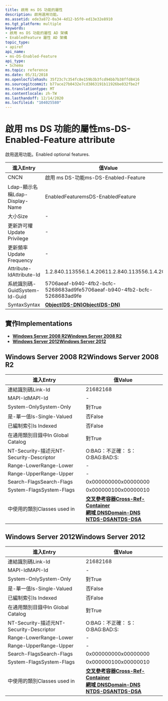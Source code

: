 ```yaml
---
title: 啟用 ms DS 功能的屬性
description: 啟用選用功能。
ms.assetid: ede3a872-0a34-4d12-b5f0-ed13e32e8910
ms.tgt_platform: multiple
keywords:
- 啟用 ms DS 功能的屬性 AD 架構
- EnabledFeature 屬性 AD 架構
topic_type:
- apiref
api_name:
- ms-DS-Enabled-Feature
api_type:
- Schema
ms.topic: reference
ms.date: 05/31/2018
ms.openlocfilehash: 35f23c7c354fc8e159b3b3fcd94bb7b38ffd8416
ms.sourcegitcommit: b77ace27b0432e7cd3863191b11926be032fbe2f
ms.translationtype: MT
ms.contentlocale: zh-TW
ms.lasthandoff: 12/14/2020
ms.locfileid: "104025580"
---
```

# <a name="ms-ds-enabled-feature-attribute"></a><span data-ttu-id="eaefb-105">啟用 ms DS 功能的屬性</span><span class="sxs-lookup"><span data-stu-id="eaefb-105">ms-DS-Enabled-Feature attribute</span></span>

<span data-ttu-id="eaefb-106">啟用選用功能。</span><span class="sxs-lookup"><span data-stu-id="eaefb-106">Enabled optional features.</span></span>



| <span data-ttu-id="eaefb-107">進入</span><span class="sxs-lookup"><span data-stu-id="eaefb-107">Entry</span></span> | <span data-ttu-id="eaefb-108">值</span><span class="sxs-lookup"><span data-stu-id="eaefb-108">Value</span></span> |
|-------------------|-----------------------------------------|
| <span data-ttu-id="eaefb-109">CN</span><span class="sxs-lookup"><span data-stu-id="eaefb-109">CN</span></span>                | <span data-ttu-id="eaefb-110">啟用 ms DS-功能</span><span class="sxs-lookup"><span data-stu-id="eaefb-110">ms-DS-Enabled-Feature</span></span>                   |
| <span data-ttu-id="eaefb-111">Ldap-顯示名稱</span><span class="sxs-lookup"><span data-stu-id="eaefb-111">Ldap-Display-Name</span></span> | <span data-ttu-id="eaefb-112">EnabledFeature</span><span class="sxs-lookup"><span data-stu-id="eaefb-112">msDS-EnabledFeature</span></span>                     |
| <span data-ttu-id="eaefb-113">大小</span><span class="sxs-lookup"><span data-stu-id="eaefb-113">Size</span></span>              | \-                                      |
| <span data-ttu-id="eaefb-114">更新許可權</span><span class="sxs-lookup"><span data-stu-id="eaefb-114">Update Privilege</span></span>  | \-                                      |
| <span data-ttu-id="eaefb-115">更新頻率</span><span class="sxs-lookup"><span data-stu-id="eaefb-115">Update Frequency</span></span>  | \-                                      |
| <span data-ttu-id="eaefb-116">Attribute-Id</span><span class="sxs-lookup"><span data-stu-id="eaefb-116">Attribute-Id</span></span>      | <span data-ttu-id="eaefb-117">1.2.840.113556.1.4.2061</span><span class="sxs-lookup"><span data-stu-id="eaefb-117">1.2.840.113556.1.4.2061</span></span>                 |
| <span data-ttu-id="eaefb-118">系統識別碼-Guid</span><span class="sxs-lookup"><span data-stu-id="eaefb-118">System-Id-Guid</span></span>    | <span data-ttu-id="eaefb-119">5706aeaf-b940-4fb2-bcfc-5268683ad9fe</span><span class="sxs-lookup"><span data-stu-id="eaefb-119">5706aeaf-b940-4fb2-bcfc-5268683ad9fe</span></span>    |
| <span data-ttu-id="eaefb-120">Syntax</span><span class="sxs-lookup"><span data-stu-id="eaefb-120">Syntax</span></span>            | [<span data-ttu-id="eaefb-121">**Object(DS-DN)**</span><span class="sxs-lookup"><span data-stu-id="eaefb-121">**Object(DS-DN)**</span></span>](s-object-ds-dn.md) |



## <a name="implementations"></a><span data-ttu-id="eaefb-122">實作</span><span class="sxs-lookup"><span data-stu-id="eaefb-122">Implementations</span></span>

-   [<span data-ttu-id="eaefb-123">**Windows Server 2008 R2**</span><span class="sxs-lookup"><span data-stu-id="eaefb-123">**Windows Server 2008 R2**</span></span>](#windows-server-2008-r2)
-   [<span data-ttu-id="eaefb-124">**Windows Server 2012**</span><span class="sxs-lookup"><span data-stu-id="eaefb-124">**Windows Server 2012**</span></span>](#windows-server-2012)

## <a name="windows-server-2008-r2"></a><span data-ttu-id="eaefb-125">Windows Server 2008 R2</span><span class="sxs-lookup"><span data-stu-id="eaefb-125">Windows Server 2008 R2</span></span>



| <span data-ttu-id="eaefb-126">進入</span><span class="sxs-lookup"><span data-stu-id="eaefb-126">Entry</span></span> | <span data-ttu-id="eaefb-127">值</span><span class="sxs-lookup"><span data-stu-id="eaefb-127">Value</span></span> |
|------------------------|-----------------------------------------------------------------------------------------------------------------------------------------------------|
| <span data-ttu-id="eaefb-128">連結識別碼</span><span class="sxs-lookup"><span data-stu-id="eaefb-128">Link-Id</span></span>                | <span data-ttu-id="eaefb-129">2168</span><span class="sxs-lookup"><span data-stu-id="eaefb-129">2168</span></span>                                                                                                                                                |
| <span data-ttu-id="eaefb-130">MAPI-Id</span><span class="sxs-lookup"><span data-stu-id="eaefb-130">MAPI-Id</span></span>                | \-                                                                                                                                                  |
| <span data-ttu-id="eaefb-131">System-Only</span><span class="sxs-lookup"><span data-stu-id="eaefb-131">System-Only</span></span>            | <span data-ttu-id="eaefb-132">對</span><span class="sxs-lookup"><span data-stu-id="eaefb-132">True</span></span>                                                                                                                                                |
| <span data-ttu-id="eaefb-133">是-單一值</span><span class="sxs-lookup"><span data-stu-id="eaefb-133">Is-Single-Valued</span></span>       | <span data-ttu-id="eaefb-134">否</span><span class="sxs-lookup"><span data-stu-id="eaefb-134">False</span></span>                                                                                                                                               |
| <span data-ttu-id="eaefb-135">已編制索引</span><span class="sxs-lookup"><span data-stu-id="eaefb-135">Is Indexed</span></span>             | <span data-ttu-id="eaefb-136">否</span><span class="sxs-lookup"><span data-stu-id="eaefb-136">False</span></span>                                                                                                                                               |
| <span data-ttu-id="eaefb-137">在通用類別目錄中</span><span class="sxs-lookup"><span data-stu-id="eaefb-137">In Global Catalog</span></span>      | <span data-ttu-id="eaefb-138">對</span><span class="sxs-lookup"><span data-stu-id="eaefb-138">True</span></span>                                                                                                                                                |
| <span data-ttu-id="eaefb-139">NT-Security-描述元</span><span class="sxs-lookup"><span data-stu-id="eaefb-139">NT-Security-Descriptor</span></span> | <span data-ttu-id="eaefb-140">O:BAG：不正確： S：</span><span class="sxs-lookup"><span data-stu-id="eaefb-140">O:BAG:BAD:S:</span></span>                                                                                                                                        |
| <span data-ttu-id="eaefb-141">Range-Lower</span><span class="sxs-lookup"><span data-stu-id="eaefb-141">Range-Lower</span></span>            | \-                                                                                                                                                  |
| <span data-ttu-id="eaefb-142">Range-Upper</span><span class="sxs-lookup"><span data-stu-id="eaefb-142">Range-Upper</span></span>            | \-                                                                                                                                                  |
| <span data-ttu-id="eaefb-143">Search-Flags</span><span class="sxs-lookup"><span data-stu-id="eaefb-143">Search-Flags</span></span>           | <span data-ttu-id="eaefb-144">0x00000000</span><span class="sxs-lookup"><span data-stu-id="eaefb-144">0x00000000</span></span>                                                                                                                                          |
| <span data-ttu-id="eaefb-145">System-Flags</span><span class="sxs-lookup"><span data-stu-id="eaefb-145">System-Flags</span></span>           | <span data-ttu-id="eaefb-146">0x00000010</span><span class="sxs-lookup"><span data-stu-id="eaefb-146">0x00000010</span></span>                                                                                                                                          |
| <span data-ttu-id="eaefb-147">中使用的類別</span><span class="sxs-lookup"><span data-stu-id="eaefb-147">Classes used in</span></span>        | [<span data-ttu-id="eaefb-148">**交叉參考容器**</span><span class="sxs-lookup"><span data-stu-id="eaefb-148">**Cross-Ref-Container**</span></span>](c-crossrefcontainer.md)<br/> [<span data-ttu-id="eaefb-149">**網域 DNS**</span><span class="sxs-lookup"><span data-stu-id="eaefb-149">**Domain-DNS**</span></span>](c-domaindns.md)<br/> [<span data-ttu-id="eaefb-150">**NTDS-DSA**</span><span class="sxs-lookup"><span data-stu-id="eaefb-150">**NTDS-DSA**</span></span>](c-ntdsdsa.md)<br/> |



## <a name="windows-server-2012"></a><span data-ttu-id="eaefb-151">Windows Server 2012</span><span class="sxs-lookup"><span data-stu-id="eaefb-151">Windows Server 2012</span></span>



| <span data-ttu-id="eaefb-152">進入</span><span class="sxs-lookup"><span data-stu-id="eaefb-152">Entry</span></span> | <span data-ttu-id="eaefb-153">值</span><span class="sxs-lookup"><span data-stu-id="eaefb-153">Value</span></span> |
|------------------------|-----------------------------------------------------------------------------------------------------------------------------------------------------|
| <span data-ttu-id="eaefb-154">連結識別碼</span><span class="sxs-lookup"><span data-stu-id="eaefb-154">Link-Id</span></span>                | <span data-ttu-id="eaefb-155">2168</span><span class="sxs-lookup"><span data-stu-id="eaefb-155">2168</span></span>                                                                                                                                                |
| <span data-ttu-id="eaefb-156">MAPI-Id</span><span class="sxs-lookup"><span data-stu-id="eaefb-156">MAPI-Id</span></span>                | \-                                                                                                                                                  |
| <span data-ttu-id="eaefb-157">System-Only</span><span class="sxs-lookup"><span data-stu-id="eaefb-157">System-Only</span></span>            | <span data-ttu-id="eaefb-158">對</span><span class="sxs-lookup"><span data-stu-id="eaefb-158">True</span></span>                                                                                                                                                |
| <span data-ttu-id="eaefb-159">是-單一值</span><span class="sxs-lookup"><span data-stu-id="eaefb-159">Is-Single-Valued</span></span>       | <span data-ttu-id="eaefb-160">否</span><span class="sxs-lookup"><span data-stu-id="eaefb-160">False</span></span>                                                                                                                                               |
| <span data-ttu-id="eaefb-161">已編制索引</span><span class="sxs-lookup"><span data-stu-id="eaefb-161">Is Indexed</span></span>             | <span data-ttu-id="eaefb-162">否</span><span class="sxs-lookup"><span data-stu-id="eaefb-162">False</span></span>                                                                                                                                               |
| <span data-ttu-id="eaefb-163">在通用類別目錄中</span><span class="sxs-lookup"><span data-stu-id="eaefb-163">In Global Catalog</span></span>      | <span data-ttu-id="eaefb-164">對</span><span class="sxs-lookup"><span data-stu-id="eaefb-164">True</span></span>                                                                                                                                                |
| <span data-ttu-id="eaefb-165">NT-Security-描述元</span><span class="sxs-lookup"><span data-stu-id="eaefb-165">NT-Security-Descriptor</span></span> | <span data-ttu-id="eaefb-166">O:BAG：不正確： S：</span><span class="sxs-lookup"><span data-stu-id="eaefb-166">O:BAG:BAD:S:</span></span>                                                                                                                                        |
| <span data-ttu-id="eaefb-167">Range-Lower</span><span class="sxs-lookup"><span data-stu-id="eaefb-167">Range-Lower</span></span>            | \-                                                                                                                                                  |
| <span data-ttu-id="eaefb-168">Range-Upper</span><span class="sxs-lookup"><span data-stu-id="eaefb-168">Range-Upper</span></span>            | \-                                                                                                                                                  |
| <span data-ttu-id="eaefb-169">Search-Flags</span><span class="sxs-lookup"><span data-stu-id="eaefb-169">Search-Flags</span></span>           | <span data-ttu-id="eaefb-170">0x00000000</span><span class="sxs-lookup"><span data-stu-id="eaefb-170">0x00000000</span></span>                                                                                                                                          |
| <span data-ttu-id="eaefb-171">System-Flags</span><span class="sxs-lookup"><span data-stu-id="eaefb-171">System-Flags</span></span>           | <span data-ttu-id="eaefb-172">0x00000010</span><span class="sxs-lookup"><span data-stu-id="eaefb-172">0x00000010</span></span>                                                                                                                                          |
| <span data-ttu-id="eaefb-173">中使用的類別</span><span class="sxs-lookup"><span data-stu-id="eaefb-173">Classes used in</span></span>        | [<span data-ttu-id="eaefb-174">**交叉參考容器**</span><span class="sxs-lookup"><span data-stu-id="eaefb-174">**Cross-Ref-Container**</span></span>](c-crossrefcontainer.md)<br/> [<span data-ttu-id="eaefb-175">**網域 DNS**</span><span class="sxs-lookup"><span data-stu-id="eaefb-175">**Domain-DNS**</span></span>](c-domaindns.md)<br/> [<span data-ttu-id="eaefb-176">**NTDS-DSA**</span><span class="sxs-lookup"><span data-stu-id="eaefb-176">**NTDS-DSA**</span></span>](c-ntdsdsa.md)<br/> |



 

 






